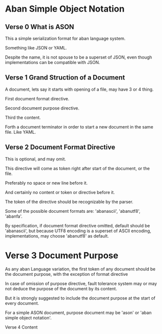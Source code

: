 
# Aban Simple Object Notation

## Verse 0 What is ASON

This a simple serialization format for
aban language system.

Something like JSON or YAML.

Despite the name, it is not spouse
to be a superset of JSON, even though
implementations can be compatible with
JSON.


## Verse 1 Grand Struction of a Document

A document, lets say it starts with opening
of a file, may have 3 or 4 thing.

First document format directive.

Second document purpose directive.

Third the content.

Forth a document terminator in order to
start a new document in the same file.
Like YAML.


## Verse 2 Document Format Directive

This is optional, and may omit.

This directive will come as token
right after start of the document,
or the file.

Preferably no space or new line
before it.

And certainly no content or token or
directive before it.

The token of the directive should be
recognizable by the parser.

Some of the possible document formats
are: 'abanascii', 'abanutf8', 'abanfa'.

By specification, if document format
directive omitted, default should be
'abanascii', but because UTF8 encoding
is a superset of ASCII encoding,
implementations, may choose 'abanutf8'
as default.

# Verse 3 Document Purpose

As any aban Language variation,
the first token of any document
should be the document purpose,
with the exception of format directive

In case of omission of purpose directive,
fault tolerance system may or may not
deduce the purpose of the document by
its content.

But it is strongly suggested to include
the document purpose at the start of
every document.

For a simple ASON document, purpose
document may be 'ason' or
'aban simple object notation'.

Verse 4 Content





